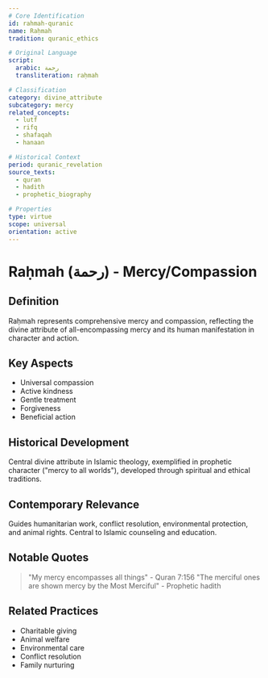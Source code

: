 ```yaml
---
# Core Identification
id: rahmah-quranic
name: Raḥmah
tradition: quranic_ethics

# Original Language
script:
  arabic: رحمة
  transliteration: raḥmah

# Classification
category: divine_attribute
subcategory: mercy
related_concepts:
  - lutf
  - rifq
  - shafaqah
  - hanaan

# Historical Context
period: quranic_revelation
source_texts:
  - quran
  - hadith
  - prophetic_biography

# Properties
type: virtue
scope: universal
orientation: active
---
```


# Raḥmah (رحمة) - Mercy/Compassion

## Definition
Raḥmah represents comprehensive mercy and compassion, reflecting the divine attribute of all-encompassing mercy and its human manifestation in character and action.

## Key Aspects
- Universal compassion
- Active kindness
- Gentle treatment
- Forgiveness
- Beneficial action

## Historical Development
Central divine attribute in Islamic theology, exemplified in prophetic character ("mercy to all worlds"), developed through spiritual and ethical traditions.

## Contemporary Relevance
Guides humanitarian work, conflict resolution, environmental protection, and animal rights. Central to Islamic counseling and education.

## Notable Quotes
> "My mercy encompasses all things" - Quran 7:156
> "The merciful ones are shown mercy by the Most Merciful" - Prophetic hadith

## Related Practices
- Charitable giving
- Animal welfare
- Environmental care
- Conflict resolution
- Family nurturing